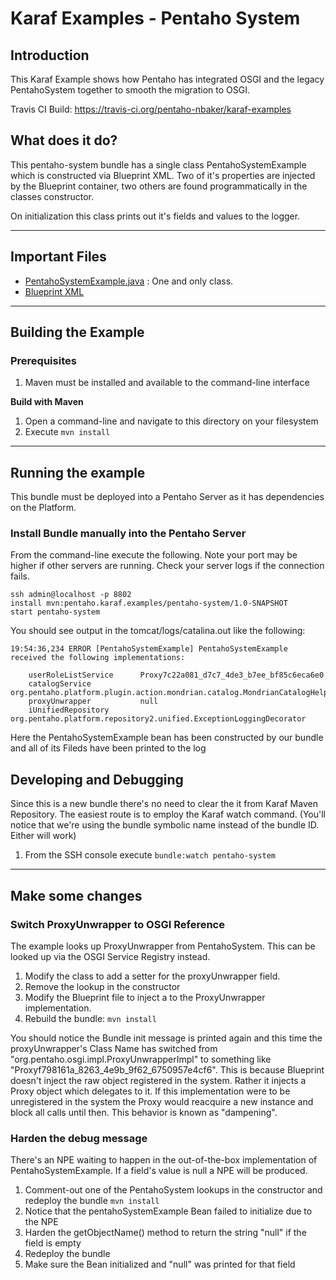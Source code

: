 # Karaf Examples - Pentaho System
## Introduction
This Karaf Example shows how Pentaho has integrated OSGI and the legacy PentahoSystem together to smooth the migration to OSGI. 

Travis CI Build: https://travis-ci.org/pentaho-nbaker/karaf-examples

## What does it do?
This pentaho-system bundle has a single class PentahoSystemExample which is constructed via Blueprint XML. 
Two of it's properties are injected by the Blueprint container, two others are found programmatically
in the classes constructor.

On initialization this class prints out it's fields and values to the logger.


---

## Important Files
* [PentahoSystemExample.java](src/main/java/org/pentaho/karaf/examples/pentahosystem/PentahoSystemExample.java) : One and only class.
* [Blueprint XML](src/main/resources/OSGI-INF/blueprint/beans.xml) 

---

## Building the Example
### Prerequisites
1. Maven must be installed and available to the command-line interface

__Build with Maven__

1. Open a command-line and navigate to this directory on your filesystem
2. Execute `mvn install`

---

## Running the example
This bundle must be deployed into a Pentaho Server as it has dependencies on the Platform.

### Install Bundle manually into the Pentaho Server
From the command-line execute the following. Note your port may be higher if other servers are running.
Check your server logs if the connection fails.
```
ssh admin@localhost -p 8802
install mvn:pentaho.karaf.examples/pentaho-system/1.0-SNAPSHOT
start pentaho-system
```

You should see output in the tomcat/logs/catalina.out like the following:
```
19:54:36,234 ERROR [PentahoSystemExample] PentahoSystemExample received the following implementations:

	userRoleListService      Proxy7c22a081_d7c7_4de3_b7ee_bf85c6eca6e0
	catalogService           org.pentaho.platform.plugin.action.mondrian.catalog.MondrianCatalogHelper
	proxyUnwrapper           null
	iUnifiedRepository       org.pentaho.platform.repository2.unified.ExceptionLoggingDecorator
```

Here the PentahoSystemExample bean has been constructed by our bundle and all of its Fileds have been printed to the log


## Developing and Debugging
Since this is a new bundle there's no need to clear the it from Karaf Maven Repository. The easiest route
is to employ the Karaf watch command. (You'll notice that we're using the bundle symbolic name instead of 
the bundle ID. Either will work)

1. From the SSH console execute `bundle:watch pentaho-system`

---

## Make some changes
### Switch ProxyUnwrapper to OSGI Reference

The example looks up ProxyUnwrapper from PentahoSystem. This can be looked up via the OSGI Service 
Registry instead. 

1. Modify the class to add a setter for the proxyUnwrapper field.
2. Remove the lookup in the constructor
3. Modify the Blueprint file to inject a <reference> to the ProxyUnwrapper implementation.
4. Rebuild the bundle: `mvn install`

You should notice the Bundle init message is printed again and this time the proxyUnwrapper's Class Name
has switched from "org.pentaho.osgi.impl.ProxyUnwrapperImpl" to something like 
"Proxyf798161a_8263_4e9b_9f62_6750957e4cf6". This is because Blueprint doesn't inject 
the raw object registered in the system. Rather it injects a Proxy object which delegates to it. If this
implementation were to be unregistered in the system the Proxy would reacquire a new instance and block all
calls until then. This behavior is known as "dampening". 

### Harden the debug message
There's an NPE waiting to happen in the out-of-the-box implementation of PentahoSystemExample. If a field's 
value is null a NPE will be produced.

1. Comment-out one of the PentahoSystem lookups in the constructor and redeploy the bundle `mvn install`
2. Notice that the pentahoSystemExample Bean failed to initialize due to the NPE
3. Harden the getObjectName() method to return the string "null" if the field is empty
4. Redeploy the bundle
4. Make sure the Bean initialized and "null" was printed for that field

